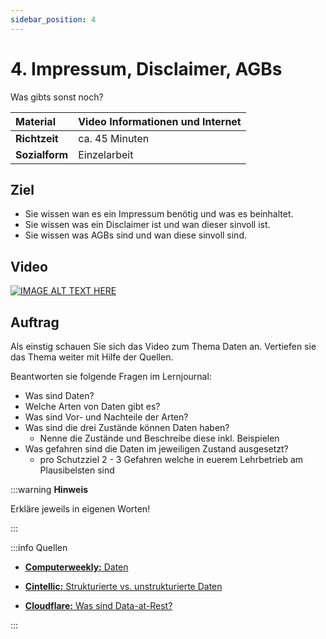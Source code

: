 ```yaml
---
sidebar_position: 4
---
```


# 4. Impressum, Disclaimer, AGBs

Was gibts sonst noch?

| **Material**   | Video Informationen und Internet              |
| :------------- | :-------------------------------------------- |
| **Richtzeit**  | ca. 45 Minuten                                |
| **Sozialform** | Einzelarbeit                                  |

## Ziel

* Sie wissen wan es ein Impressum benötig und was es beinhaltet.
* Sie wissen was ein Disclaimer ist und wan dieser sinvoll ist.
* Sie wissen was AGBs sind und wan diese sinvoll sind.

## Video

[![IMAGE ALT TEXT HERE](https://via.placeholder.com/600x400)](https://www.youtube.com/watch?v=k1BneeJTDcU&ab_channel=boburnham)

## Auftrag

Als einstig schauen Sie sich das Video zum Thema Daten an. Vertiefen sie das Thema weiter mit Hilfe der Quellen.

Beantworten sie folgende Fragen im Lernjournal:


- Was sind Daten?
- Welche Arten von Daten gibt es?
 - Was sind Vor- und Nachteile der Arten?
- Was sind die drei Zustände können Daten haben?
  - Nenne die Zustände und Beschreibe diese inkl. Beispielen
- Was gefahren sind die Daten im jeweiligen Zustand ausgesetzt?
  - pro Schutzziel 2 - 3 Gefahren welche in euerem Lehrbetrieb am Plausibelsten sind

:::warning **Hinweis**

Erkläre jeweils in eigenen Worten!

:::

:::info Quellen

- [**Computerweekly:** Daten](https://www.computerweekly.com/de/definition/Daten)

- [**Cintellic:** Strukturierte vs. unstrukturierte Daten](https://www.cintellic.com/wiki/strukturierte-vs-unstrukturierte-daten/)

- [**Cloudflare:** Was sind Data-at-Rest?](https://www.cloudflare.com/de-de/learning/security/glossary/data-at-rest/#:~:text=Data%2Dat%2DRest%20steht%20im,von%20einem%20Softwareprogramm%20verwendet%20werden)

:::